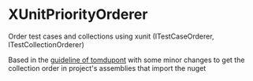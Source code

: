 # XUnitPriorityOrderer
Order test cases and collections using xunit (ITestCaseOrderer, ITestCollectionOrderer)

Based in the [guideline of tomdupont](http://www.tomdupont.net/2016/04/how-to-order-xunit-tests-and-collections.html)
with some minor changes to get the collection order in project's assemblies that import the nuget
